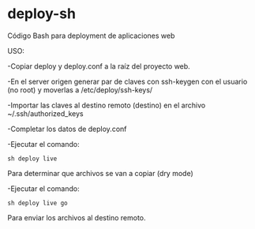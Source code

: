 # deploy-sh

Código Bash para deployment de aplicaciones web


USO:

-Copiar deploy y deploy.conf a la raíz del proyecto web.

-En el server origen generar par de claves con ssh-keygen con el usuario (no root) y moverlas a /etc/deploy/ssh-keys/

-Importar las claves al destino remoto (destino) en el archivo ~/.ssh/authorized_keys

-Completar los datos de deploy.conf

-Ejecutar el comando:

	sh deploy live

Para determinar que archivos se van a copiar (dry mode)

-Ejecutar el comando:

	sh deploy live go

Para enviar los archivos al destino remoto.
